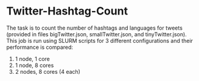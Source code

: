 # Twitter-Hashtag-Count
The task is to count the number of hashtags and languages for tweets (provided in files bigTwitter.json, smallTwitter.json, and tinyTwitter.json). This job is run using SLURM scripts for 3 different configurations and their performance is compared:
1. 1 node, 1 core
2. 1 node, 8 cores
3. 2 nodes, 8 cores (4 each)

